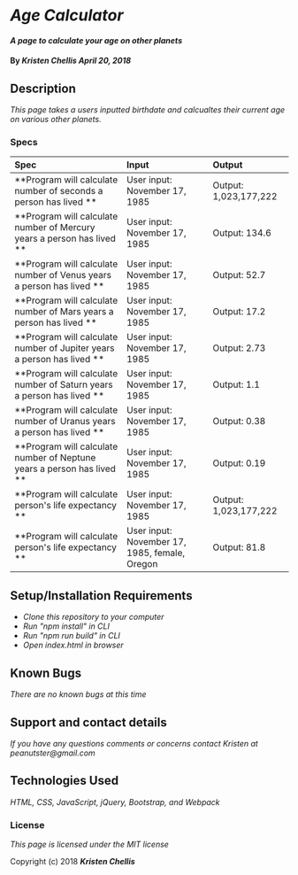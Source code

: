 # _Age Calculator_

#### _A page to calculate your age on other planets_

#### By _**Kristen Chellis April 20, 2018**_

## Description

_This page takes a users inputted birthdate and calcualtes their current age on various other planets._

### Specs
| Spec | Input | Output |
| :-------------     | :------------- | :------------- |
| **Program will calculate number of seconds a person has lived  ** | User input: November 17, 1985  | Output: 1,023,177,222 |
| **Program will calculate number of Mercury years a person has lived  ** | User input: November 17, 1985  | Output: 134.6 |
| **Program will calculate number of Venus years a person has lived  ** | User input: November 17, 1985  | Output: 52.7 |
| **Program will calculate number of Mars years a person has lived  ** | User input: November 17, 1985  | Output: 17.2 |
| **Program will calculate number of Jupiter years a person has lived  ** | User input: November 17, 1985  | Output: 2.73 |
| **Program will calculate number of Saturn years a person has lived  ** | User input: November 17, 1985  | Output: 1.1 |
| **Program will calculate number of Uranus years a person has lived  ** | User input: November 17, 1985  | Output: 0.38 |
| **Program will calculate number of Neptune years a person has lived  ** | User input: November 17, 1985  | Output: 0.19 |
| **Program will calculate person's life expectancy  ** | User input: November 17, 1985  | Output: 1,023,177,222 |
| **Program will calculate person's life expectancy  ** | User input: November 17, 1985, female, Oregon | Output: 81.8 |



## Setup/Installation Requirements

* _Clone this repository to your computer_
* _Run "npm install" in CLI_
* _Run "npm run build" in CLI_
* _Open index.html in browser_


## Known Bugs

_There are no known bugs at this time_

## Support and contact details

_If you have any questions comments or concerns contact Kristen at peanutster@gmail.com_

## Technologies Used

_HTML, CSS, JavaScript, jQuery, Bootstrap, and Webpack_

### License

*This page is licensed under the MIT license*

Copyright (c) 2018 **_Kristen Chellis_**
